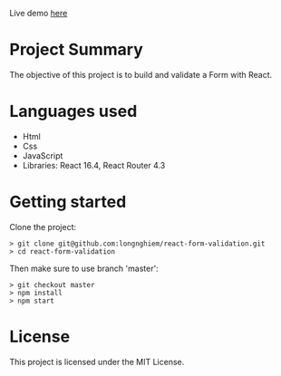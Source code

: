 Live demo [here](https://longnghiem.github.io/react-form-validation/)

# Project Summary

The objective of this project is to build and validate a Form with React.

# Languages used

* Html
* Css
* JavaScript
* Libraries: React 16.4, React Router 4.3

# Getting started

Clone the project:
```
> git clone git@github.com:longnghiem/react-form-validation.git
> cd react-form-validation
```

Then make sure to use branch 'master':
```
> git checkout master
> npm install
> npm start
```
# License
This project is licensed under the MIT License.
